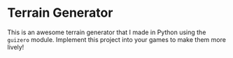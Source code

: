 # Terrain Generator
This is an awesome terrain generator that I made in Python using the `guizero` module. Implement this project into your games to make them more lively!
